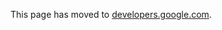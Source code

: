 This page has moved to [developers.google.com](https://developers.google.com/speed/docs/mod_pagespeed/configuration#virtual-hosts).